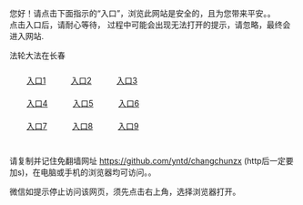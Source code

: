 您好！请点击下面指示的“入口”，浏览此网站是安全的，且为您带来平安。。 <br/>
点击入口后，请耐心等待， 过程中可能会出现无法打开的提示，请忽略，最终会进入网站. </br>

法轮大法在长春<br/>
<div style="padding:10px"><a style="margin:20px" target="_blank" href="https://d2vwk6ylnqb56t.cloudfront.net/2Qpsp?goenddcs" id="ccLink1" rel="nofollow">入口1</a> <a target="_blank" style="margin:20px" href="https://d1s4tibt41ptkj.cloudfront.net/2Qpsp?vnlnpbzn" id="ccLink2" rel="nofollow">入口2</a> <a style="margin:20px" target="_blank" href="https://dl7q406jjmu9k.cloudfront.net/2Qpsp?geaqu" id="ccLink3" rel="nofollow">入口3</a></div>

<div style="padding:10px" ><a style="margin:20px" target="_blank" href="https://d2vwk6ylnqb56t.cloudfront.net/2Qpsp?goenddcs" id="ccLink4" rel="nofollow">入口4</a> <a style="margin:20px" href="https://d1s4tibt41ptkj.cloudfront.net/2Qpsp?vnlnpbzn" target="_blank" id="ccLink5" rel="nofollow">入口5</a> <a style="margin:20px" href="https://dl7q406jjmu9k.cloudfront.net/2Qpsp?geaqu" target="_blank" id="ccLink6" rel="nofollow">入口6</a></div>

<div style="padding:10px"><a style="margin:20px" target="_blank" href="https://d2vwk6ylnqb56t.cloudfront.net/2Qpsp?goenddcs" id="ccLink7" rel="nofollow">入口7</a> <a style="margin:20px" href="https://d1s4tibt41ptkj.cloudfront.net/2Qpsp?vnlnpbzn" target="_blank" id="ccLink8" rel="nofollow">入口8</a> <a style="margin:20px" target="_blank" href="https://dl7q406jjmu9k.cloudfront.net/2Qpsp?geaqu" id="ccLink9" rel="nofollow">入口9</a></div>

<br/>



请复制并记住免翻墙网址 https://github.com/yntd/changchunzx (http后一定要加s)，在电脑或手机的浏览器均可访问。。<br/>

微信如提示停止访问该网页，须先点击右上角，选择浏览器打开。
